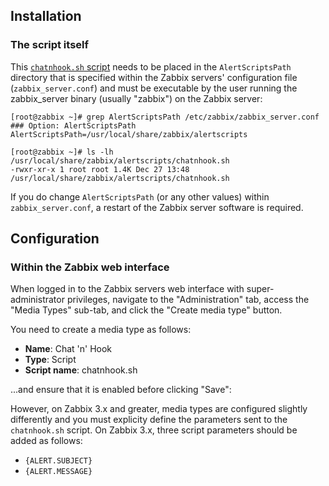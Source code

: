 Installation
------------

### The script itself

This [`chatnhook.sh` script](https://raw.githubusercontent.com/chatnhook/zabbix-alertscript/master/chatnhook.sh) needs to be placed in the `AlertScriptsPath` directory that is specified within the Zabbix servers' configuration file (`zabbix_server.conf`) and must be executable by the user running the zabbix_server binary (usually "zabbix") on the Zabbix server:

	[root@zabbix ~]# grep AlertScriptsPath /etc/zabbix/zabbix_server.conf
	### Option: AlertScriptsPath
	AlertScriptsPath=/usr/local/share/zabbix/alertscripts

	[root@zabbix ~]# ls -lh /usr/local/share/zabbix/alertscripts/chatnhook.sh
	-rwxr-xr-x 1 root root 1.4K Dec 27 13:48 /usr/local/share/zabbix/alertscripts/chatnhook.sh

If you do change `AlertScriptsPath` (or any other values) within `zabbix_server.conf`, a restart of the Zabbix server software is required.


Configuration
-------------
### Within the Zabbix web interface

When logged in to the Zabbix servers web interface with super-administrator privileges, navigate to the "Administration" tab, access the "Media Types" sub-tab, and click the "Create media type" button.

You need to create a media type as follows:

* **Name**: Chat 'n' Hook
* **Type**: Script
* **Script name**: chatnhook.sh

...and ensure that it is enabled before clicking "Save":

However, on Zabbix 3.x and greater, media types are configured slightly differently and you must explicity define the parameters sent to the `chatnhook.sh` script. On Zabbix 3.x, three script parameters should be added as follows:

* `{ALERT.SUBJECT}`
* `{ALERT.MESSAGE}`

